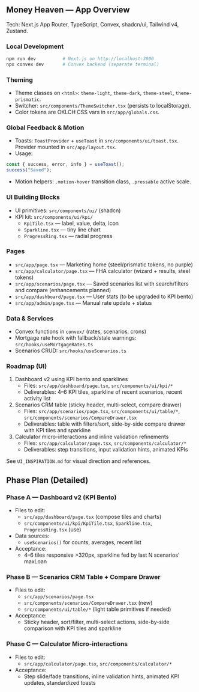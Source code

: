 ## Money Heaven — App Overview

Tech: Next.js App Router, TypeScript, Convex, shadcn/ui, Tailwind v4, Zustand.

### Local Development
```bash
npm run dev          # Next.js on http://localhost:3000
npx convex dev       # Convex backend (separate terminal)
```

### Theming
- Theme classes on `<html>`: `theme-light`, `theme-dark`, `theme-steel`, `theme-prismatic`.
- Switcher: `src/components/ThemeSwitcher.tsx` (persists to localStorage).
- Color tokens are OKLCH CSS vars in `src/app/globals.css`.

### Global Feedback & Motion
- Toasts: `ToastProvider` + `useToast` in `src/components/ui/toast.tsx`. Provider mounted in `src/app/layout.tsx`.
- Usage:
```ts
const { success, error, info } = useToast();
success("Saved");
```
- Motion helpers: `.motion-hover` transition class, `.pressable` active scale.

### UI Building Blocks
- UI primitives: `src/components/ui/` (shadcn)
- KPI kit: `src/components/ui/kpi/`
  - `KpiTile.tsx` — label, value, delta, icon
  - `Sparkline.tsx` — tiny line chart
  - `ProgressRing.tsx` — radial progress

### Pages
- `src/app/page.tsx` — Marketing home (steel/prismatic tokens, no purple)
- `src/app/calculator/page.tsx` — FHA calculator (wizard + results, steel tokens)
- `src/app/scenarios/page.tsx` — Saved scenarios list with search/filters and compare (enhancements planned)
- `src/app/dashboard/page.tsx` — User stats (to be upgraded to KPI bento)
- `src/app/admin/page.tsx` — Manual rate update + status

### Data & Services
- Convex functions in `convex/` (rates, scenarios, crons)
- Mortgage rate hook with fallback/stale warnings: `src/hooks/useMortgageRates.ts`
- Scenarios CRUD: `src/hooks/useScenarios.ts`

### Roadmap (UI)
1) Dashboard v2 using KPI bento and sparklines
   - Files: `src/app/dashboard/page.tsx`, `src/components/ui/kpi/*`
   - Deliverables: 4–6 KPI tiles, sparkline of recent scenarios, recent activity list
2) Scenarios CRM table (sticky header, multi-select, compare drawer)
   - Files: `src/app/scenarios/page.tsx`, `src/components/ui/table/*`, `src/components/scenarios/CompareDrawer.tsx`
   - Deliverables: table with filters/sort, side-by-side compare drawer with KPI tiles and sparkline
3) Calculator micro-interactions and inline validation refinements
   - Files: `src/app/calculator/page.tsx`, `src/components/calculator/*`
   - Deliverables: step transitions, input validation hints, animated KPIs

See `UI_INSPIRATION.md` for visual direction and references.

## Phase Plan (Detailed)

### Phase A — Dashboard v2 (KPI Bento)
- Files to edit:
  - `src/app/dashboard/page.tsx` (compose tiles and charts)
  - `src/components/ui/kpi/KpiTile.tsx`, `Sparkline.tsx`, `ProgressRing.tsx` (use)
- Data sources:
  - `useScenarios()` for counts, averages, recent list
- Acceptance:
  - 4–6 tiles responsive >320px, sparkline fed by last N scenarios’ maxLoan

### Phase B — Scenarios CRM Table + Compare Drawer
- Files to edit:
  - `src/app/scenarios/page.tsx`
  - `src/components/scenarios/CompareDrawer.tsx` (new)
  - `src/components/ui/table/*` (light table primitives if needed)
- Acceptance:
  - Sticky header, sort/filter, multi-select actions, side-by-side comparison with KPI tiles and sparkline

### Phase C — Calculator Micro‑interactions
- Files to edit:
  - `src/app/calculator/page.tsx`, `src/components/calculator/*`
- Acceptance:
  - Step slide/fade transitions, inline validation hints, animated KPI updates, standardized toasts
